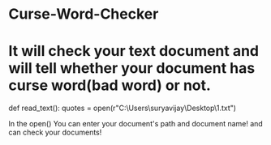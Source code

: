 # Curse-Word-Checker
# It will check your text document and will tell whether your document has curse word(bad word) or not.

 def read_text():
    quotes = open(r"C:\Users\suryavijay\Desktop\1.txt")

In the open() You can enter your document's path and document name! and can check your documents!
